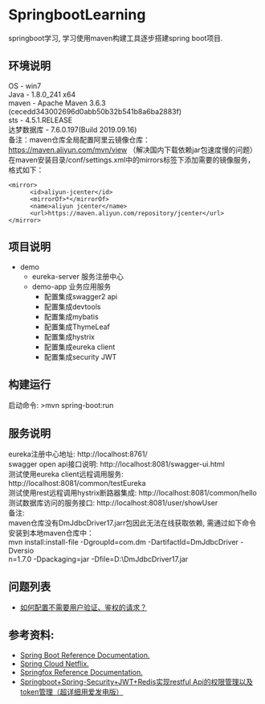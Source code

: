 # SpringbootLearning
springboot学习, 学习使用maven构建工具逐步搭建spring boot项目.

## 环境说明
OS - win7  
Java - 1.8.0_241 x64  
maven - Apache Maven 3.6.3 (cecedd343002696d0abb50b32b541b8a6ba2883f)  
sts -  4.5.1.RELEASE  
达梦数据库 - 7.6.0.197(Build 2019.09.16)   
备注：maven仓库全局配置阿里云镜像仓库：https://maven.aliyun.com/mvn/view （解决国内下载依赖jar包速度慢的问题）
在maven安装目录/conf/settings.xml中的mirrors标签下添加需要的镜像服务，格式如下：
```
<mirror>
      <id>aliyun-jcenter</id>
      <mirrorOf>*</mirrorOf>
      <name>aliyun jcenter</name>
      <url>https://maven.aliyun.com/repository/jcenter</url>
</mirror>
```

## 项目说明
- demo 
    - eureka-server     服务注册中心
    - demo-app          业务应用服务
      -  配置集成swagger2 api
      -  配置集成devtools
      -  配置集成mybatis  
      -  配置集成ThymeLeaf
      -  配置集成hystrix
      -  配置集成eureka client
      -  配置集成security JWT
      
## 构建运行
启动命令: >mvn spring-boot:run

## 服务说明
eureka注册中心地址: http://localhost:8761/  
swagger open api接口说明: http://localhost:8081/swagger-ui.html     
测试使用eureka client远程调用服务: http://localhost:8081/common/testEureka  
测试使用rest远程调用hystrix断路器集成: http://localhost:8081/common/hello  
测试数据库访问的服务接口: http://localhost:8081/user/showUser  
备注:  
maven仓库没有DmJdbcDriver17.jarr包因此无法在线获取依赖, 需通过如下命令安装到本地maven仓库中：  
mvn install:install-file -DgroupId=com.dm -DartifactId=DmJdbcDriver -Dversio  
n=1.7.0 -Dpackaging=jar -Dfile=D:\DmJdbcDriver17.jar  

## 问题列表
- [如何配置不需要用户验证、鉴权的请求？](https://github.com/ruyifu159/SpringbootLearning/issues/2)

## 参考资料:
- [Spring Boot Reference Documentation.](https://docs.spring.io/spring-boot/docs/2.2.5.RELEASE/reference/html/)
- [Spring Cloud Netflix.](https://cloud.spring.io/spring-cloud-netflix/reference/html/)
- [Springfox Reference Documentation.](http://springfox.github.io/springfox/docs/current/)
- [Springboot+Spring-Security+JWT+Redis实现restful Api的权限管理以及token管理（超详细用爱发电版）](https://www.jianshu.com/p/29b12ccbc215)
